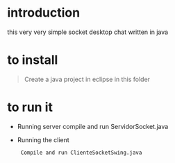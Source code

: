 # introduction
 this very very simple socket desktop chat written in java

# to install
> Create a java project in eclipse in this folder

# to run it
 - Running server
		compile and run ServidorSocket.java

 - Running the client

		Compile and run ClienteSocketSwing.java

